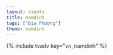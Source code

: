 ```yaml
---
layout: sieutv
title: namdinh
tags: ["Địa Phương"]
thumb: namdinh
---
```

{% include tvadv key="vn_namdinh" %}